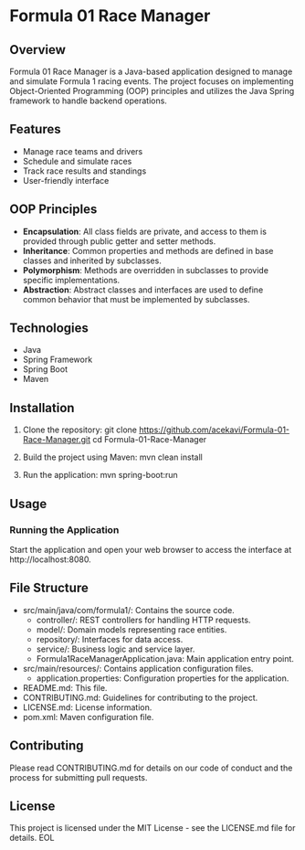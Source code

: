 # Formula 01 Race Manager

## Overview
Formula 01 Race Manager is a Java-based application designed to manage and simulate Formula 1 racing events. The project focuses on implementing Object-Oriented Programming (OOP) principles and utilizes the Java Spring framework to handle backend operations.

## Features
- Manage race teams and drivers
- Schedule and simulate races
- Track race results and standings
- User-friendly interface

## OOP Principles
- **Encapsulation**: All class fields are private, and access to them is provided through public getter and setter methods.
- **Inheritance**: Common properties and methods are defined in base classes and inherited by subclasses.
- **Polymorphism**: Methods are overridden in subclasses to provide specific implementations.
- **Abstraction**: Abstract classes and interfaces are used to define common behavior that must be implemented by subclasses.

## Technologies
- Java
- Spring Framework
- Spring Boot
- Maven

## Installation
1. Clone the repository:
   git clone https://github.com/acekavi/Formula-01-Race-Manager.git
   cd Formula-01-Race-Manager

2. Build the project using Maven:
   mvn clean install

3. Run the application:
   mvn spring-boot:run

## Usage
### Running the Application
Start the application and open your web browser to access the interface at http://localhost:8080.

## File Structure
- src/main/java/com/formula1/: Contains the source code.
  - controller/: REST controllers for handling HTTP requests.
  - model/: Domain models representing race entities.
  - repository/: Interfaces for data access.
  - service/: Business logic and service layer.
  - Formula1RaceManagerApplication.java: Main application entry point.
- src/main/resources/: Contains application configuration files.
  - application.properties: Configuration properties for the application.
- README.md: This file.
- CONTRIBUTING.md: Guidelines for contributing to the project.
- LICENSE.md: License information.
- pom.xml: Maven configuration file.

## Contributing
Please read CONTRIBUTING.md for details on our code of conduct and the process for submitting pull requests.

## License
This project is licensed under the MIT License - see the LICENSE.md file for details.
EOL
